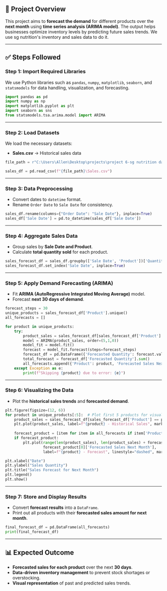 
## 📌 Project Overview

This project aims to **forecast the demand** for different products over the **next month** using **time series analysis (ARIMA model)**. The output helps businesses optimize inventory levels by predicting future sales trends. We use sg nutrition's inventory and sales data to do it.

---

## ✅ Steps Followed

### **Step 1: Import Required Libraries**

We use Python libraries such as `pandas`, `numpy`, `matplotlib`, `seaborn`, and `statsmodels` for data handling, visualization, and forecasting.

```python
import pandas as pd
import numpy as np
import matplotlib.pyplot as plt
import seaborn as sns
from statsmodels.tsa.arima.model import ARIMA
```

---

### **Step 2: Load Datasets**

We load the necessary datasets:

- **Sales.csv** → Historical sales data

```python
file_path = r"C:\Users\Allen\Desktop\projects\project 6-sg nutrition data base analysis\data set"

sales_df = pd.read_csv(f"{file_path}\Sales.csv")
```

---

### **Step 3: Data Preprocessing**

- Convert dates to `datetime` format.
- Rename `Order Date` to `Sale Date` for consistency.

```python
sales_df.rename(columns={"Order Date": "Sale Date"}, inplace=True)
sales_df['Sale Date'] = pd.to_datetime(sales_df['Sale Date'])
```

---

### **Step 4: Aggregate Sales Data**

- Group sales by **Sale Date and Product**.
- Calculate **total quantity sold** for each product.

```python
sales_forecast_df = sales_df.groupby(['Sale Date', 'Product'])['Quantity'].sum().reset_index()
sales_forecast_df.set_index('Sale Date', inplace=True)
```

---

### **Step 5: Apply Demand Forecasting (ARIMA)**

- Fit **ARIMA (AutoRegressive Integrated Moving Average)** model.
- Forecast **next 30 days of demand**.

```python
forecast_steps = 30
unique_products = sales_forecast_df['Product'].unique()
all_forecasts = []

for product in unique_products:
    try:
        product_sales = sales_forecast_df[sales_forecast_df['Product'] == product]['Quantity']
        model = ARIMA(product_sales, order=(5,1,0))
        model_fit = model.fit()
        forecast = model_fit.forecast(steps=forecast_steps)
        forecast_df = pd.DataFrame({'Forecasted Quantity': forecast.values, 'Product': product})
        total_forecast = forecast_df['Forecasted Quantity'].sum()
        all_forecasts.append({'Product': product, 'Forecasted Sales Next Month': total_forecast})
    except Exception as e:
        print(f"Skipping {product} due to error: {e}")
```

---

### **Step 6: Visualizing the Data**

- Plot the **historical sales trends** and **forecasted demand**.

```python
plt.figure(figsize=(12, 6))
for product in unique_products[:5]:  # Plot first 5 products for visualization
    product_sales = sales_forecast_df[sales_forecast_df['Product'] == product]['Quantity']
    plt.plot(product_sales, label=f"{product} - Historical Sales", marker="o")
    
    forecast_product = [item for item in all_forecasts if item['Product'] == product]
    if forecast_product:
        plt.plot(range(len(product_sales), len(product_sales) + forecast_steps), 
                 forecast_product[0]['Forecasted Sales Next Month'], 
                 label=f"{product} - Forecast", linestyle="dashed", marker="o")

plt.xlabel("Date")
plt.ylabel("Sales Quantity")
plt.title("Sales Forecast for Next Month")
plt.legend()
plt.show()
```

---

### **Step 7: Store and Display Results**

- Convert **forecast results** into a `DataFrame`.
- Print out all products with their **forecasted sales amount for next month**.

```python
final_forecast_df = pd.DataFrame(all_forecasts)
print(final_forecast_df)
```

---

## 📊 Expected Outcome

- **Forecasted sales for each product** over the next **30 days**.
- **Data-driven inventory management** to prevent stock shortages or overstocking.
- **Visual representation** of past and predicted sales trends.







